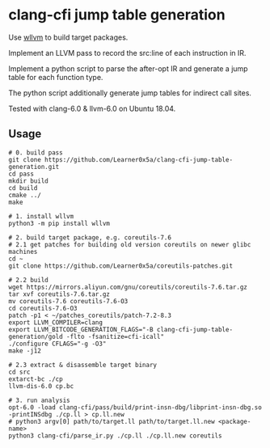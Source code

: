 # clang-cfi jump table generation

Use [wllvm](https://github.com/travitch/whole-program-llvm) to build target packages.

Implement an LLVM pass to record the src:line of each instruction in IR.

Implement a python script to parse the after-opt IR and generate a jump table for each function type.

The python script additionally generate jump tables for indirect call sites.

Tested with clang-6.0 & llvm-6.0 on Ubuntu 18.04.

## Usage
```
# 0. build pass
git clone https://github.com/Learner0x5a/clang-cfi-jump-table-generation.git
cd pass
mkdir build
cd build
cmake ../
make

# 1. install wllvm
python3 -m pip install wllvm

# 2. build target package, e.g. coreutils-7.6
# 2.1 get patches for building old version coreutils on newer glibc machines
cd ~
git clone https://github.com/Learner0x5a/coreutils-patches.git

# 2.2 build
wget https://mirrors.aliyun.com/gnu/coreutils/coreutils-7.6.tar.gz
tar xvf coreutils-7.6.tar.gz
mv coreutils-7.6 coreutils-7.6-O3
cd coreutils-7.6-O3
patch -p1 < ~/patches_coreutils/patch-7.2-8.3
export LLVM_COMPILER=clang
export LLVM_BITCODE_GENERATION_FLAGS="-B clang-cfi-jump-table-generation/gold -flto -fsanitize=cfi-icall"
./configure CFLAGS="-g -O3"
make -j12

# 2.3 extract & disassemble target binary
cd src
extarct-bc ./cp
llvm-dis-6.0 cp.bc

# 3. run analysis 
opt-6.0 -load clang-cfi/pass/build/print-insn-dbg/libprint-insn-dbg.so -printINSdbg ./cp.ll > cp.ll.new
# python3 argv[0] path/to/target.ll path/to/target.ll.new <package-name>
python3 clang-cfi/parse_ir.py ./cp.ll ./cp.ll.new coreutils


```


